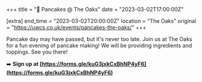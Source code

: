 +++
title = "🥞 Pancakes @ The Oaks"
date = "2023-03-02T17:00:00Z"

[extra]
end_time = "2023-03-02T20:00:00Z"
location = "The Oaks"
original = "https://uwcs.co.uk/events/pancakes-the-oaks/"
+++

Pancake day may have passed, but it's never too late. Join us at The Oaks for a fun evening of pancake making! We will be providing ingredients and toppings. See you there!
 
 ➡️ **Sign up at [https://forms.gle/kuG3jxkCxBhNP4yF6](https://forms.gle/kuG3jxkCxBhNP4yF6)**
